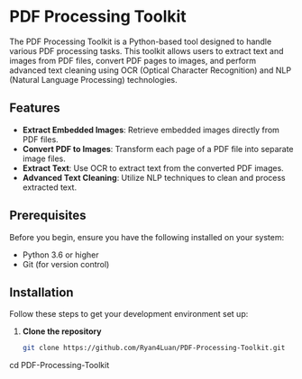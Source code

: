 # PDF Processing Toolkit

The PDF Processing Toolkit is a Python-based tool designed to handle various PDF processing tasks. This toolkit allows users to extract text and images from PDF files, convert PDF pages to images, and perform advanced text cleaning using OCR (Optical Character Recognition) and NLP (Natural Language Processing) technologies.

## Features

- **Extract Embedded Images**: Retrieve embedded images directly from PDF files.
- **Convert PDF to Images**: Transform each page of a PDF file into separate image files.
- **Extract Text**: Use OCR to extract text from the converted PDF images.
- **Advanced Text Cleaning**: Utilize NLP techniques to clean and process extracted text.

## Prerequisites

Before you begin, ensure you have the following installed on your system:
- Python 3.6 or higher
- Git (for version control)

## Installation

Follow these steps to get your development environment set up:

1. **Clone the repository**
   ```bash
   git clone https://github.com/Ryan4Luan/PDF-Processing-Toolkit.git

cd PDF-Processing-Toolkit
